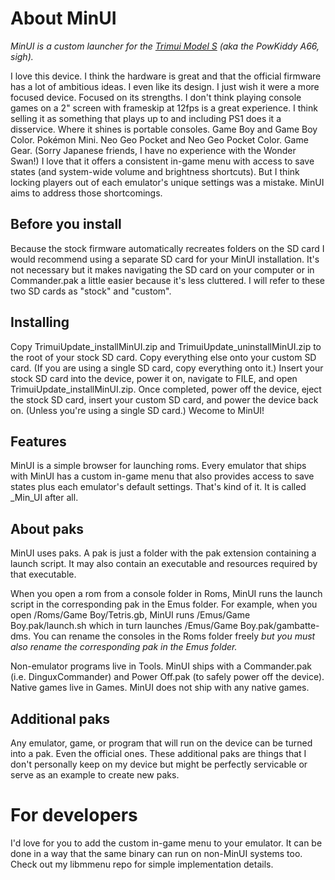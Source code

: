 # About MinUI

_MinUI is a custom launcher for the [Trimui Model S](http://www.trimui.com/) (aka the PowKiddy A66, sigh)._

I love this device. I think the hardware is great and that the official firmware has a lot of ambitious ideas. I even like its design. I just wish it were a more focused device. Focused on its strengths. I don't think playing console games on a 2" screen with frameskip at 12fps is a great experience. I think selling it as something that plays up to and including PS1 does it a disservice. Where it shines is portable consoles. Game Boy and Game Boy Color. Pokémon Mini. Neo Geo Pocket and Neo Geo Pocket Color. Game Gear. (Sorry Japanese friends, I have no experience with the Wonder Swan!) I love that it offers a consistent in-game menu with access to save states (and system-wide volume and brightness shortcuts). But I think locking players out of each emulator's unique settings was a mistake. MinUI aims to address those shortcomings. 

## Before you install

Because the stock firmware automatically recreates folders on the SD card I would recommend using a separate SD card for your MinUI installation. It's not necessary but it makes navigating the SD card on your computer or in Commander.pak a little easier because it's less cluttered. I will refer to these two SD cards as "stock" and "custom".

## Installing

Copy TrimuiUpdate_installMinUI.zip and TrimuiUpdate_uninstallMinUI.zip to the root of your stock SD card. Copy everything else onto your custom SD card. (If you are using a single SD card, copy everything onto it.) Insert your stock SD card into the device, power it on, navigate to FILE, and open TrimuiUpdate_installMinUI.zip. Once completed, power off the device, eject the stock SD card, insert your custom SD card, and power the device back on. (Unless you're using a single SD card.) Wecome to MinUI!

## Features

MinUI is a simple browser for launching roms. Every emulator that ships with MinUI has a custom in-game menu that also provides access to save states plus each emulator's default settings. That's kind of it. It is called _Min_UI after all.

## About paks

MinUI uses paks. A pak is just a folder with the pak extension containing a launch script. It may also contain an executable and resources required by that executable. 

When you open a rom from a console folder in Roms, MinUI runs the launch script in the corresponding pak in the Emus folder. For example, when you open /Roms/Game Boy/Tetris.gb, MinUI runs /Emus/Game Boy.pak/launch.sh which in turn launches /Emus/Game Boy.pak/gambatte-dms. You can rename the consoles in the Roms folder freely _but you must also rename the corresponding pak in the Emus folder._

Non-emulator programs live in Tools. MinUI ships with a Commander.pak (i.e. DinguxCommander) and Power Off.pak (to safely power off the device). Native games live in Games. MinUI does not ship with any native games.

## Additional paks

Any emulator, game, or program that will run on the device can be turned into a pak. Even the official ones. These additional paks are things that I don't personally keep on my device but might be perfectly servicable or serve as an example to create new paks. <!-- TODO: add link -->

# For developers

I'd love for you to add the custom in-game menu to your emulator. It can be done in a way that the same binary can run on non-MinUI systems too. Check out my libmmenu repo for simple implementation details. <!-- TODO: add link -->